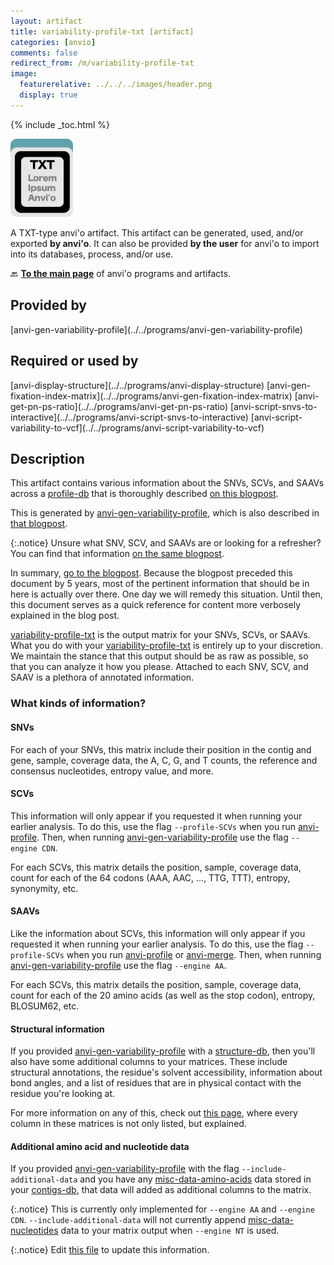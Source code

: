 ```yaml
---
layout: artifact
title: variability-profile-txt [artifact]
categories: [anvio]
comments: false
redirect_from: /m/variability-profile-txt
image:
  featurerelative: ../../../images/header.png
  display: true
---
```



{% include _toc.html %}


<img src="../../images/icons/TXT.png" alt="TXT" style="width:100px; border:none" />

A TXT-type anvi'o artifact. This artifact can be generated, used, and/or exported **by anvi'o**. It can also be provided **by the user** for anvi'o to import into its databases, process, and/or use.

🔙 **[To the main page](../../)** of anvi'o programs and artifacts.

## Provided by


<p style="text-align: left" markdown="1"><span class="artifact-p">[anvi-gen-variability-profile](../../programs/anvi-gen-variability-profile)</span></p>


## Required or used by


<p style="text-align: left" markdown="1"><span class="artifact-r">[anvi-display-structure](../../programs/anvi-display-structure)</span> <span class="artifact-r">[anvi-gen-fixation-index-matrix](../../programs/anvi-gen-fixation-index-matrix)</span> <span class="artifact-r">[anvi-get-pn-ps-ratio](../../programs/anvi-get-pn-ps-ratio)</span> <span class="artifact-r">[anvi-script-snvs-to-interactive](../../programs/anvi-script-snvs-to-interactive)</span> <span class="artifact-r">[anvi-script-variability-to-vcf](../../programs/anvi-script-variability-to-vcf)</span></p>


## Description


This artifact contains various information about the SNVs, SCVs, and SAAVs across a <span class="artifact-n">[profile-db](/software/anvio/help/main/artifacts/profile-db)</span> that is thoroughly described [on this blogpost](http://merenlab.org/2015/07/20/analyzing-variability/#the-output-matrix).  

This is generated by <span class="artifact-p">[anvi-gen-variability-profile](/software/anvio/help/main/programs/anvi-gen-variability-profile)</span>, which is also described in [that blogpost](http://merenlab.org/2015/07/20/analyzing-variability/#the-anvio-way).  

{:.notice}
Unsure what SNV, SCV, and SAAVs are or looking for a refresher? You can find that information [on the same blogpost](http://merenlab.org/2015/07/20/analyzing-variability/#an-intro-to-single-nucleotidecodonamino-acid-variation).  

In summary, [go to the blogpost](http://merenlab.org/2015/07/20/analyzing-variability/). Because the blogpost preceded this document by 5 years, most of the pertinent information that should be in here is actually over there. One day we will remedy this situation. Until then, this document serves as a quick reference for content more verbosely explained in the blog post.


<span class="artifact-n">[variability-profile-txt](/software/anvio/help/main/artifacts/variability-profile-txt)</span> is the output matrix for your SNVs, SCVs, or SAAVs. What you do with your <span class="artifact-n">[variability-profile-txt](/software/anvio/help/main/artifacts/variability-profile-txt)</span> is entirely up to your discretion. We maintain the stance that this output should be as raw as possible, so that you can analyze it how you please. Attached to each SNV, SCV, and SAAV is a plethora of annotated information.


### What kinds of information?  

#### SNVs 

For each of your SNVs, this matrix include their position in the contig and gene, sample, coverage data, the A, C, G, and T counts, the reference and consensus nucleotides, entropy value, and more.  

#### SCVs 

This information will only appear if you requested it when running your earlier analysis. To do this, use the flag `--profile-SCVs` when you run <span class="artifact-p">[anvi-profile](/software/anvio/help/main/programs/anvi-profile)</span>. Then, when running <span class="artifact-p">[anvi-gen-variability-profile](/software/anvio/help/main/programs/anvi-gen-variability-profile)</span> use the flag `--engine CDN`.  

For each SCVs, this matrix details the position, sample, coverage data, count for each of the 64 codons (AAA, AAC, ..., TTG, TTT), entropy, synonymity, etc.  

#### SAAVs 

Like the information about SCVs, this information will only appear if you requested it when running your earlier analysis. To do this, use the flag `--profile-SCVs` when you run <span class="artifact-p">[anvi-profile](/software/anvio/help/main/programs/anvi-profile)</span> or <span class="artifact-p">[anvi-merge](/software/anvio/help/main/programs/anvi-merge)</span>. Then, when running <span class="artifact-p">[anvi-gen-variability-profile](/software/anvio/help/main/programs/anvi-gen-variability-profile)</span> use the flag `--engine AA`.  

For each SCVs, this matrix details the position, sample, coverage data, count for each of the 20 amino acids (as well as the stop codon), entropy, BLOSUM62, etc.  

#### Structural information 

If you provided <span class="artifact-p">[anvi-gen-variability-profile](/software/anvio/help/main/programs/anvi-gen-variability-profile)</span> with a <span class="artifact-n">[structure-db](/software/anvio/help/main/artifacts/structure-db)</span>, then you'll also have some additional columns to your matrices. These include structural annotations, the residue's solvent accessibility, information about bond angles, and a list of residues that are in physical contact with the residue you're looking at. 


For more information on any of this, check out [this page](http://merenlab.org/2015/07/20/analyzing-variability/#the-output-matrix), where every column in these matrices is not only listed, but explained.


#### Additional amino acid and nucleotide data 

If you provided <span class="artifact-p">[anvi-gen-variability-profile](/software/anvio/help/main/programs/anvi-gen-variability-profile)</span> with the flag `--include-additional-data` and you have any <span class="artifact-n">[misc-data-amino-acids](/software/anvio/help/main/artifacts/misc-data-amino-acids)</span> data stored in your <span class="artifact-n">[contigs-db](/software/anvio/help/main/artifacts/contigs-db)</span>, that data will added as additional columns to the matrix.


{:.notice}
This is currently only implemented for `--engine AA` and `--engine CDN`. `--include-additional-data` will not currently append <span class="artifact-n">[misc-data-nucleotides](/software/anvio/help/main/artifacts/misc-data-nucleotides)</span> data to your matrix output when `--engine NT` is used.




{:.notice}
Edit [this file](https://github.com/merenlab/anvio/tree/master/anvio/docs/artifacts/variability-profile-txt.md) to update this information.

